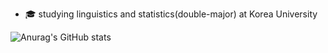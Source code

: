 - 🎓 studying linguistics and statistics(double-major) at Korea University

![Anurag's GitHub stats](https://github-readme-stats.vercel.app/api?username=anuraghazra&theme=dark&show_icons=true)
<!---
- 👀 I’m interested in ...
- 🌱 I’m currently learning ...
- 💞️ I’m looking to collaborate on ...
- 📫 How to reach me ...
- 😄 Pronouns: ...
- ⚡ Fun fact: ...
simlin01/simlin01 is a ✨ special ✨ repository because its `README.md` (this file) appears on your GitHub profile.
You can click the Preview link to take a look at your changes.
--->

